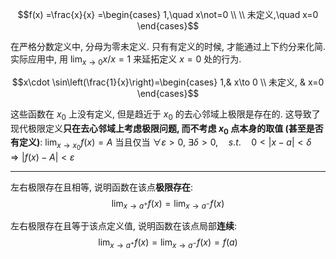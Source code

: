 $$f(x) =\frac{x}{x}
 =\begin{cases}
1,\quad x\not=0 \\ \\
未定义,\quad x=0
\end{cases}$$

在严格分数定义中, 分母为零未定义. 只有有定义的时候, 才能通过上下约分来化简. 实际应用中, 用 $\lim_{x\to 0}x/x=1$ 来延拓定义 $x=0$ 处的行为.

$$x\cdot \sin\left(\frac{1}{x}\right)=\begin{cases} 
1,&  x\to 0 \\
未定义, & x=0
\end{cases}$$

这些函数在 $x_{0}$ 上没有定义, 但是趋近于 $x_{0}$ 的去心邻域上极限是存在的. 这导致了现代极限定义**只在去心邻域上考虑极限问题, 而不考虑 $x_{0}$ 点本身的取值 (甚至是否有定义)**: $\lim_{ x \to x_{0} }f(x)=A$ 当且仅当 $\forall \varepsilon >0,\ \exists \delta>0,\quad s.t.\quad 0<|x-a|<\delta\Rightarrow|f(x)-A|<\varepsilon$

***



左右极限存在且相等, 说明函数在该点**极限存在**: $$\lim_{x\to a^{+}}f(x)=\lim_{x\to a^{-}}f(x)$$

左右极限存在且等于该点定义值, 说明函数在该点局部**连续**: $$\lim_{x\to a^{+}}f(x)=\lim_{x\to a^{-}}f(x)=f(a)$$